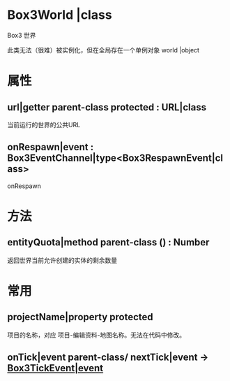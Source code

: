 # <icon> Box3World |class</icon>

Box3 世界

此类无法（很难）被实例化，但在全局存在一个单例对象<icon> world |object</icon>

# 属性

## <icon> url|getter parent-class protected</icon> : <icon> URL|class</icon>

当前运行的世界的公共URL

## <icon> onRespawn|event</icon> : <icon> Box3EventChannel|type</icon><<icon>Box3RespawnEvent|class</icon>>

onRespawn

# 方法

## <icon> entityQuota|method parent-class</icon> () : Number

返回世界当前允许创建的实体的剩余数量


# 常用

## <icon> projectName|property protected</icon>

项目的名称，对应 项目-编辑资料-地图名称。无法在代码中修改。






## <icon> onTick|event parent-class</icon>/<icon> nextTick|event</icon> → [<icon> Box3TickEvent|event</icon>](../event/Box3TickEvent)
